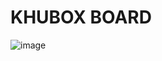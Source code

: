 # KHUBOX BOARD

![image](https://github.com/KHU-Cloud-Computing-2023/KHUBOX/assets/31283542/9112335c-fe65-4563-840c-92baf78e9a1c)
